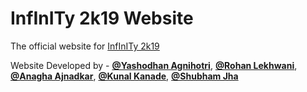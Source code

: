 # InfInITy 2k19 Website

The official website for [InfInITy 2k19](https://www.codechef.com/INFY2019)

Website Developed by - **[@Yashodhan Agnihotri](https://github.com/zappelectro)**, **[@Rohan Lekhwani](https://github.com/RonLek)**, **[@Anagha Ajnadkar](https://github.com/anacodes)**, **[@Kunal Kanade](https://github.com/KandyKad)**, **[@Shubham Jha](https://github.com/shubham0105jha)**
